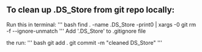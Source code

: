 ## To clean up .DS_Store from git repo locally:
Run this in terminal:
''' bash
find . -name .DS_Store -print0 | xargs -0 git rm -f --ignore-unmatch
'''
Add '.DS_Store' to .gitignore file

the run:
''' bash
git add .
git commit -m "cleaned DS_Store"
'''
